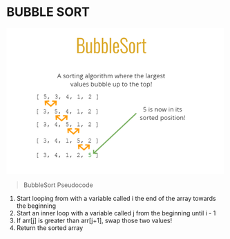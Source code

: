 # BUBBLE SORT

![BUBBLE SORT](../assets/bubble_sort.png)

> BubbleSort Pseudocode

1. Start looping from with a variable called i the end of the array towards the beginning
2. Start an inner loop with a variable called j from the beginning until i - 1
3. If arr[j] is greater than arr[j+1], swap those two values!
4. Return the sorted array